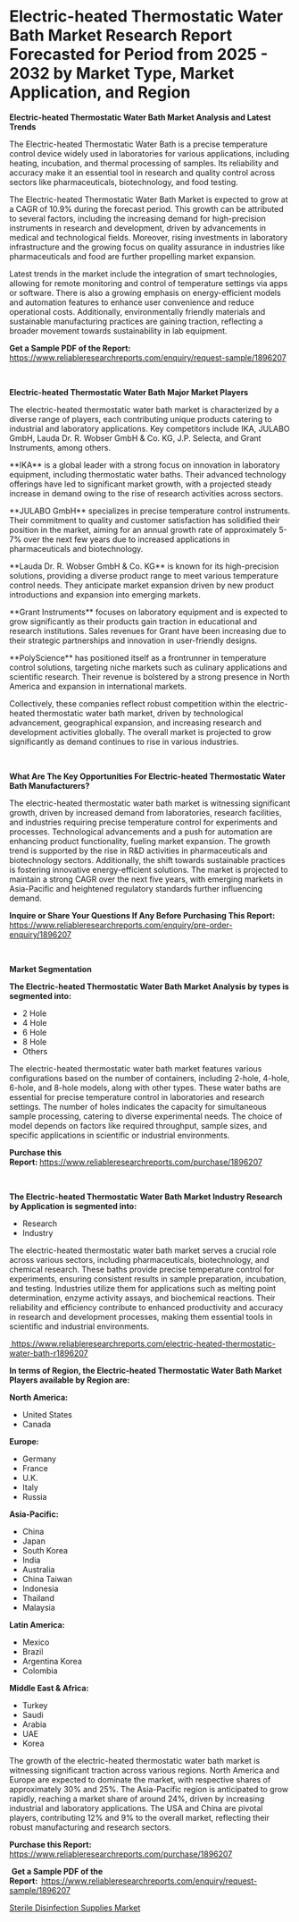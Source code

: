 <p><h1>Electric-heated Thermostatic Water Bath Market Research Report Forecasted for Period from 2025 -  2032 by Market Type, Market Application, and Region</h1></p><p><strong>Electric-heated Thermostatic Water Bath Market Analysis and Latest Trends</strong></p>
<p><p>The Electric-heated Thermostatic Water Bath is a precise temperature control device widely used in laboratories for various applications, including heating, incubation, and thermal processing of samples. Its reliability and accuracy make it an essential tool in research and quality control across sectors like pharmaceuticals, biotechnology, and food testing.</p><p>The Electric-heated Thermostatic Water Bath Market is expected to grow at a CAGR of 10.9% during the forecast period. This growth can be attributed to several factors, including the increasing demand for high-precision instruments in research and development, driven by advancements in medical and technological fields. Moreover, rising investments in laboratory infrastructure and the growing focus on quality assurance in industries like pharmaceuticals and food are further propelling market expansion.</p><p>Latest trends in the market include the integration of smart technologies, allowing for remote monitoring and control of temperature settings via apps or software. There is also a growing emphasis on energy-efficient models and automation features to enhance user convenience and reduce operational costs. Additionally, environmentally friendly materials and sustainable manufacturing practices are gaining traction, reflecting a broader movement towards sustainability in lab equipment.</p></p>
<p><strong>Get a Sample PDF of the Report:&nbsp;</strong> <a href="https://www.reliableresearchreports.com/enquiry/request-sample/1896207?utm_campaign=3278&utm_medium=2&utm_source=Github&utm_content=ia&utm_term=28032025&utm_id=electric-heated-thermostatic-water-bath">https://www.reliableresearchreports.com/enquiry/request-sample/1896207</a></p>
<p>&nbsp;</p>
<p><strong>Electric-heated Thermostatic Water Bath Major Market Players</strong></p>
<p><p>The electric-heated thermostatic water bath market is characterized by a diverse range of players, each contributing unique products catering to industrial and laboratory applications. Key competitors include IKA, JULABO GmbH, Lauda Dr. R. Wobser GmbH & Co. KG, J.P. Selecta, and Grant Instruments, among others.</p><p>**IKA** is a global leader with a strong focus on innovation in laboratory equipment, including thermostatic water baths. Their advanced technology offerings have led to significant market growth, with a projected steady increase in demand owing to the rise of research activities across sectors.</p><p>**JULABO GmbH** specializes in precise temperature control instruments. Their commitment to quality and customer satisfaction has solidified their position in the market, aiming for an annual growth rate of approximately 5-7% over the next few years due to increased applications in pharmaceuticals and biotechnology.</p><p>**Lauda Dr. R. Wobser GmbH & Co. KG** is known for its high-precision solutions, providing a diverse product range to meet various temperature control needs. They anticipate market expansion driven by new product introductions and expansion into emerging markets.</p><p>**Grant Instruments** focuses on laboratory equipment and is expected to grow significantly as their products gain traction in educational and research institutions. Sales revenues for Grant have been increasing due to their strategic partnerships and innovation in user-friendly designs.</p><p>**PolyScience** has positioned itself as a frontrunner in temperature control solutions, targeting niche markets such as culinary applications and scientific research. Their revenue is bolstered by a strong presence in North America and expansion in international markets.</p><p>Collectively, these companies reflect robust competition within the electric-heated thermostatic water bath market, driven by technological advancement, geographical expansion, and increasing research and development activities globally. The overall market is projected to grow significantly as demand continues to rise in various industries.</p></p>
<p>&nbsp;</p>
<p><strong>What Are The Key Opportunities For Electric-heated Thermostatic Water Bath Manufacturers?</strong></p>
<p><p>The electric-heated thermostatic water bath market is witnessing significant growth, driven by increased demand from laboratories, research facilities, and industries requiring precise temperature control for experiments and processes. Technological advancements and a push for automation are enhancing product functionality, fueling market expansion. The growth trend is supported by the rise in R&D activities in pharmaceuticals and biotechnology sectors. Additionally, the shift towards sustainable practices is fostering innovative energy-efficient solutions. The market is projected to maintain a strong CAGR over the next five years, with emerging markets in Asia-Pacific and heightened regulatory standards further influencing demand.</p></p>
<p><strong>Inquire or Share Your Questions If Any Before Purchasing This Report:</strong> <a href="https://www.reliableresearchreports.com/enquiry/pre-order-enquiry/1896207?utm_campaign=3278&utm_medium=2&utm_source=Github&utm_content=ia&utm_term=28032025&utm_id=electric-heated-thermostatic-water-bath">https://www.reliableresearchreports.com/enquiry/pre-order-enquiry/1896207</a></p>
<p>&nbsp;</p>
<p><strong>Market Segmentation</strong></p>
<p><strong>The Electric-heated Thermostatic Water Bath Market Analysis by types is segmented into:</strong></p>
<p><ul><li>2 Hole</li><li>4 Hole</li><li>6 Hole</li><li>8 Hole</li><li>Others</li></ul></p>
<p><p>The electric-heated thermostatic water bath market features various configurations based on the number of containers, including 2-hole, 4-hole, 6-hole, and 8-hole models, along with other types. These water baths are essential for precise temperature control in laboratories and research settings. The number of holes indicates the capacity for simultaneous sample processing, catering to diverse experimental needs. The choice of model depends on factors like required throughput, sample sizes, and specific applications in scientific or industrial environments.</p></p>
<p><strong>Purchase this Report:&nbsp;</strong><a href="https://www.reliableresearchreports.com/purchase/1896207?utm_campaign=3278&utm_medium=2&utm_source=Github&utm_content=ia&utm_term=28032025&utm_id=electric-heated-thermostatic-water-bath">https://www.reliableresearchreports.com/purchase/1896207</a></p>
<p>&nbsp;</p>
<p><strong>The Electric-heated Thermostatic Water Bath Market Industry Research by Application is segmented into:</strong></p>
<p><ul><li>Research</li><li>Industry</li></ul></p>
<p><p>The electric-heated thermostatic water bath market serves a crucial role across various sectors, including pharmaceuticals, biotechnology, and chemical research. These baths provide precise temperature control for experiments, ensuring consistent results in sample preparation, incubation, and testing. Industries utilize them for applications such as melting point determination, enzyme activity assays, and biochemical reactions. Their reliability and efficiency contribute to enhanced productivity and accuracy in research and development processes, making them essential tools in scientific and industrial environments.</p></p>
<p><a href="https://www.reliableresearchreports.com/electric-heated-thermostatic-water-bath-r1896207?utm_campaign=3278&utm_medium=2&utm_source=Github&utm_content=ia&utm_term=28032025&utm_id=electric-heated-thermostatic-water-bath">&nbsp;https://www.reliableresearchreports.com/electric-heated-thermostatic-water-bath-r1896207</a></p>
<p><strong>In terms of Region, the Electric-heated Thermostatic Water Bath Market Players available by Region are:</strong></p>
<p>
    <p> <strong> North America: </strong>
        <ul>
            <li>United States</li>
            <li>Canada</li>
        </ul>
        </p> 
    <p> <strong> Europe: </strong>
        <ul>
            <li>Germany</li>
            <li>France</li>
            <li>U.K.</li>
            <li>Italy</li>
            <li>Russia</li>
        </ul>
        </p> 
    <p> <strong> Asia-Pacific: </strong>
        <ul>
            <li>China</li>
            <li>Japan</li>
            <li>South Korea</li>
            <li>India</li>
            <li>Australia</li>
            <li>China Taiwan</li>
            <li>Indonesia</li>
            <li>Thailand</li>
            <li>Malaysia</li>
        </ul>
        </p> 
    <p> <strong> Latin America: </strong>
        <ul>
            <li>Mexico</li>
            <li>Brazil</li>
            <li>Argentina Korea</li>
            <li>Colombia</li>
        </ul>
        </p> 
    <p> <strong> Middle East & Africa: </strong>
        <ul>
            <li>Turkey</li>
            <li>Saudi</li>
            <li>Arabia</li>
            <li>UAE</li>
            <li>Korea</li>
        </ul>
    </p>
    </p>
<p><p>The growth of the electric-heated thermostatic water bath market is witnessing significant traction across various regions. North America and Europe are expected to dominate the market, with respective shares of approximately 30% and 25%. The Asia-Pacific region is anticipated to grow rapidly, reaching a market share of around 24%, driven by increasing industrial and laboratory applications. The USA and China are pivotal players, contributing 12% and 9% to the overall market, reflecting their robust manufacturing and research sectors.</p></p>
<p><strong>Purchase this Report: </strong><a href="https://www.reliableresearchreports.com/purchase/1896207?utm_campaign=3278&utm_medium=2&utm_source=Github&utm_content=ia&utm_term=28032025&utm_id=electric-heated-thermostatic-water-bath">https://www.reliableresearchreports.com/purchase/1896207</a></p>
<p>&nbsp;<strong>Get a Sample PDF of the Report:&nbsp;&nbsp;</strong><a href="https://www.reliableresearchreports.com/enquiry/request-sample/1896207?utm_campaign=3278&utm_medium=2&utm_source=Github&utm_content=ia&utm_term=28032025&utm_id=electric-heated-thermostatic-water-bath">https://www.reliableresearchreports.com/enquiry/request-sample/1896207</a></p>
<p><strong></strong></p>
<p><p><a href="https://github.com/zoccohaniech/Market-Research-Report-List-1/blob/main/sterile-disinfection-supplies-market.md?utm_campaign=3278&utm_medium=2&utm_source=Github&utm_content=ia&utm_term=28032025&utm_id=electric-heated-thermostatic-water-bath">Sterile Disinfection Supplies Market</a></p></p>
